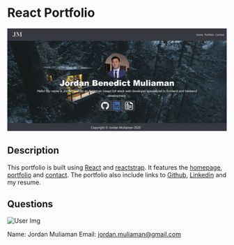 # React Portfolio

![React Portfolio](./src/reactportfolio.JPG)

## Description
This portfolio is built using [React](https://reactjs.org/) and [reactstrap](https://reactstrap.github.io/). It features the [homepage](https://jmuliaman97.github.io/), [portfolio](https://jmuliaman97.github.io/portfolio) and [contact](https://jmuliaman97.github.io/contact). The portfolio also include links to [Github](https://github.com/jmuliaman97), [Linkedin](https://www.linkedin.com/in/jordan-muliaman/) and my resume. 

## Questions
![User Img](https://avatars2.githubusercontent.com/u/62527732?v=4)

Name: Jordan Muliaman
Email: jordan.muliaman@gmail.com